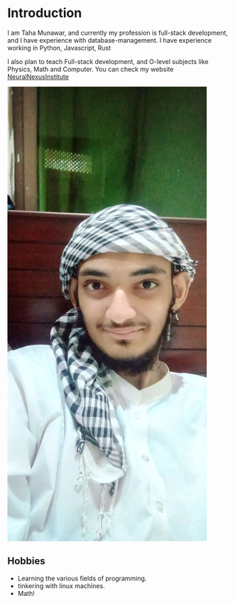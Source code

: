 # Introduction

I am Taha Munawar, and currently my profession is full-stack development, and I have experience with database-management. I have experience working in Python, Javascript, Rust

I also plan to teach Full-stack development, and O-level subjects like Physics, Math and Computer. You can check my website [NeuralNexusInstitute](neural-nexus-institute.github.io)

<img alt="My Selfie" src=/me.jpg />

## Hobbies

- Learning the various fields of programming.
- tinkering with linux machines.
- Math!
